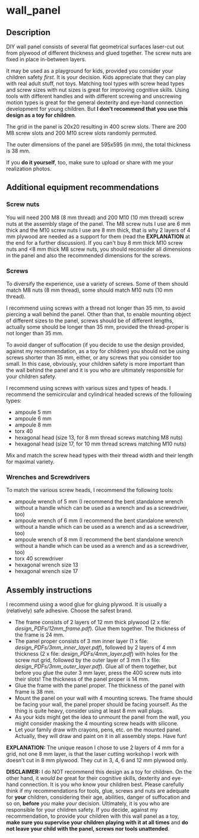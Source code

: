 # wall_panel

## Description
DIY wall panel consists of several flat geometrical surfaces laser-cut out from plywood of different thickness and glued together. The screw nuts are fixed in place in-between layers.

It may be used as a playground for kids, provided you consider your children safety *first*. It is your decision. Kids appreciate that they can play with real adult stuff, not toys. Matching tool types with screw head types and screw sizes with nut sizes is great for improving cognitive skills. Using tools with different handles and with different screwing and unscrewing motion types is great for the general dexterity and eye-hand connection development for young children. But **I don't recommend that you use this design as a toy for children**. 

The grid in the panel is 20x20 resulting in 400 screw slots. There are 200 M8 screw slots and 200 M10 screw slots randomly permuted.

The outer dimensions of the panel are 595x595 (in mm), the total thickness is 38 mm.

If you **do it yourself**, too, make sure to upload or share with me your realization photos.

## Additional equipment recommendations

### Screw nuts

You will need 200 M8 (8 mm thread) and 200 M10 (10 mm thread) screw nuts at the assembly stage of the panel. The M8 screw nuts I use are 6 mm thick and the M10 screw nuts I use are 8 mm thick, that is why 2 layers of 4 mm plywood are needed as a support for them (read the **EXPLANATION** at the end for a further discussion). If you can't buy 8 mm thick M10 screw nuts and <8 mm thick M8 screw nuts, you should reconsider all dimensions in the panel and also the recommended dimensions for the screws.

### Screws

To diversify the experience, use a variety of screws. Some of them should match M8 nuts (8 mm thread), some should match M10 nuts (10 mm thread).

I recommend using screws with a thread not longer than 35 mm, to avoid piercing a wall behind the panel. Other than that, to enable mounting object of different sizes to the panel, screws should be of different lengths, actually some should be longer than 35 mm, provided the thread-proper is not longer than 35 mm. 

To avoid danger of suffocation (if you decide to use the design provided, against my recommendation, as a toy for children) you should not be using screws shorter than 35 mm, either, or any screws that you consider too small. In this case, obviously, your children safety is more important than the wall behind the panel and it is you who are ultimately responsible for your children safety.

I recommend using screws with various sizes and types of heads. I recommend the semicircular and cylindrical headed screws of the following types:
- ampoule 5 mm
- ampoule 6 mm
- ampoule 8 mm
- torx 40
- hexagonal head (size 13, for 8 mm thread screws matching M8 nuts)
- hexagonal head (size 17, for 10 mm thread screws matching M10 nuts)

Mix and match the screw head types with their thread width and their length for maximal variety.

### Wrenches and Screwdrivers

To match the various screw heads, I recommend the following tools:
- ampoule wrench of 5 mm (I recommend the bent standalone wrench without a handle which can be used as a wrench and as a screwdriver, too) 
- ampoule wrench of 6 mm (I recommend the bent standalone wrench without a handle which can be used as a wrench and as a screwdriver, too)
- ampoule wrench of 8 mm (I recommend the bent standalone wrench without a handle which can be used as a wrench and as a screwdriver, too)
- torx 40 screwdriver
- hexagonal wrench size 13
- hexagonal wrench size 17

## Assembly instructions
I recommend using a wood glue for gluing plywood. It is usually a (relatively) safe adhesive. Choose the safest brand.

- The frame consists of 2 layers of 12 mm thick plywood (2 x file: *design_PDFs/12mm_frame.pdf*). Glue them together. The thickness of the frame is 24 mm. 
- The panel proper consists of 3 mm inner layer (1 x file: *design_PDFs/3mm_inner_layer.pdf*), followed by 2 layers of 4 mm thickness (2 x file: *design_PDFs/4mm_layer.pdf*) with holes for the screw nut grid, followed by the outer layer of 3 mm (1 x file: *design_PDFs/3mm_outer_layer.pdf*). Glue all of them together, but before you glue the outer 3 mm layer, press the 400 screw nuts into their slots! The thickness of the panel proper is 14 mm.
- Glue the frame with the panel proper. The thickness of the panel with frame is 38 mm.
- Mount the panel on your wall with 4 mounting screws. The frame should be facing your wall, the panel proper should be facing yourself. As the thing is quite heavy, consider using at least 8 mm wall plugs.
- As your kids might get the idea to unmount the panel from the wall, you might consider masking the 4 mounting screw heads with silicone.
- Let your family draw with crayons, pens, etc. on the mounted panel. Actually, they will draw and paint on it in all assembly steps. Have fun!

**EXPLANATION:** The unique reason I chose to use 2 layers of 4 mm for a grid, not one 8 mm layer, is that the laser cutting workshop I work with doesn't cut in 8 mm plywood. They cut in 3, 4, 6 and 12 mm plywood only.

**DISCLAIMER:** I do NOT recommend this design as a toy for children. On the other hand, it *would be* great for their cognitive skills, dexterity and eye-hand connection. It is you who know your children best. Please carefully think if my recommendations for tools, glue, screws and nuts are adequate for **your** children, considering their age, abilities, danger of suffocation and so on, **before** *you* make *your* decision. Ultimately, it is you who are responsible for your children safety. If you decide, against my recommendation, to provide your children with this wall panel as a toy, **make sure you supervise your children playing with it at all times** and **do not leave your child with the panel, screws nor tools unattended**.

